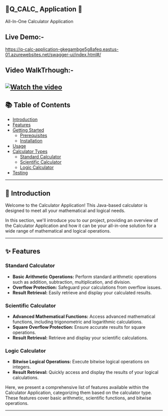 
  ## 🌟Q_CALC_ Application 🌟
  All-In-One Calculator Application

  ## Live Demo:- 
https://q-calc-application-gkegambge5g8afeq.eastus-01.azurewebsites.net/swagger-ui/index.html#/

## Video WalkTrhough:-
[![Watch the video](https://img.youtube.com/vi/4Ffg33j7A4s/0.jpg)](https://youtu.be/4Ffg33j7A4s)
---


## 📚 Table of Contents
- [Introduction](#introduction)
- [Features](#features)
- [Getting Started](#getting-started)
  - [Prerequisites](#prerequisites)
  - [Installation](#installation)
- [Usage](#usage)
- [Calculator Types](#calculator-types)
  - [Standard Calculator](#standard-calculator)
  - [Scientific Calculator](#scientific-calculator)
  - [Logic Calculator](#logic-calculator)
- [Testing](#testing)

---

## 🚀 Introduction

Welcome to the Calculator Application! This Java-based calculator is designed to meet all your mathematical and logical needs.

In this section, we'll introduce you to our project, providing an overview of the Calculator Application and how it can be your all-in-one solution for a wide range of mathematical and logical operations.

---


## ✨ Features

### Standard Calculator

- **Basic Arithmetic Operations:** Perform standard arithmetic operations such as addition, subtraction, multiplication, and division.
- **Overflow Protection:** Safeguard your calculations from overflow issues.
- **Result Retrieval:** Easily retrieve and display your calculated results.

### Scientific Calculator

- **Advanced Mathematical Functions:** Access advanced mathematical functions, including trigonometric and logarithmic calculations.
- **Square Overflow Protection:** Ensure accurate results for square operations.
- **Result Retrieval:** Retrieve and display your scientific calculations.

### Logic Calculator

- **Bitwise Logical Operations:** Execute bitwise logical operations on integers.
- **Result Retrieval:** Quickly access and display the results of your logical calculations.

Here, we present a comprehensive list of features available within the Calculator Application, categorizing them based on the calculator type. These features cover basic arithmetic, scientific functions, and bitwise operations.

---
